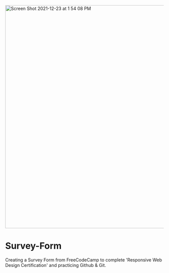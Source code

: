<img width="710" alt="Screen Shot 2021-12-23 at 1 54 08 PM" src="https://user-images.githubusercontent.com/85481752/147281592-69c31dfe-d2e7-4430-a633-ee99981bc98a.png">

# Survey-Form
Creating a Survey Form from FreeCodeCamp to complete 'Responsive Web Design Certification' and practicing Github &amp; Git.
